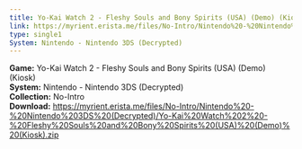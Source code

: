 ```yaml
---
title: Yo-Kai Watch 2 - Fleshy Souls and Bony Spirits (USA) (Demo) (Kiosk)
link: https://myrient.erista.me/files/No-Intro/Nintendo%20-%20Nintendo%203DS%20(Decrypted)/Yo-Kai%20Watch%202%20-%20Fleshy%20Souls%20and%20Bony%20Spirits%20(USA)%20(Demo)%20(Kiosk).zip
type: single1
System: Nintendo - Nintendo 3DS (Decrypted)
---
```

<b>Game:</b> Yo-Kai Watch 2 - Fleshy Souls and Bony Spirits (USA) (Demo) (Kiosk)<br>
<b>System:</b> Nintendo - Nintendo 3DS (Decrypted)<br>
<b>Collection:</b> No-Intro<br>
<b>Download:</b> https://myrient.erista.me/files/No-Intro/Nintendo%20-%20Nintendo%203DS%20(Decrypted)/Yo-Kai%20Watch%202%20-%20Fleshy%20Souls%20and%20Bony%20Spirits%20(USA)%20(Demo)%20(Kiosk).zip